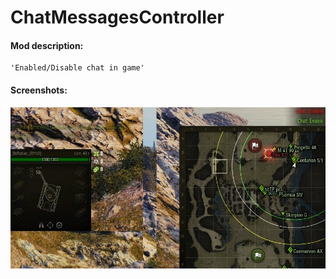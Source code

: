 # ChatMessagesController
#### Mod description:
    'Enabled/Disable chat in game'

#### Screenshots:
![ScreenShot](./shot_002.jpg)
